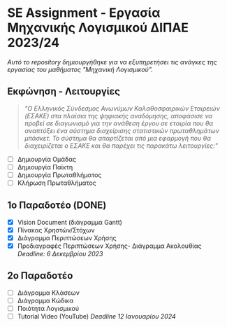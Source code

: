 # SE Assignment - Εργασία Μηχανικής Λογισμικού ΔΙΠΑΕ 2023/24
*Αυτό το repository δημιουργήθηκε για να εξυπηρετήσει τις ανάγκες της εργασίας του μαθήματος "Μηχανική Λογισμικού".*

## Εκφώνηση - Λειτουργίες
>*"O Ελληνικός Σύνδεσμος Ανωνύμων Καλαθοσφαιρικών Εταιρειών (EΣΑΚE) στα πλαίσια της ψηφιακής αναδόμησης, αποφάσισε να προβεί σε διαγωνισμό για την ανάθεση έργου σε εταιρία που θα αναπτύξει ένα σύστημα διαχείρισης στατιστικών πρωταθλημάτων μπάσκετ. Το σύστημα θα απαρτίζεται από μια εφαρμογή που θα διαχειρίζεται ο EΣΑΚE και θα παρέχει τις παρακάτω λειτουργίες:"*
* [ ] Δημιουργία Ομάδας
* [ ] Δημιουργία Παίκτη
* [ ] Δημιουργία Πρωταθλήματος
* [ ] Κλήρωση Πρωταθλήματος

## 1o Παραδοτέο (DONE)
- [X] Vision Document (διάγραμμα Gantt)
- [X] Πίνακας Χρηστών/Στόχων
- [X] Διάγραμμα Περιπτώσεων Χρήσης
- [X] Προδιαγραφές Περιπτώσεων Χρήσης- Διάγραμμα Ακολουθίας
*Deadline: 6 Δεκεμβρίου 2023*

## 2o Παραδοτέο
- [ ] Διάγραμμα Κλάσεων
- [ ] Διάγραμμα Κώδικα
- [ ] Ποιότητα Λογισμικού
- [ ] Tutorial Video (YouTube)
*Deadline 12 Ιανουαρίου 2024*
